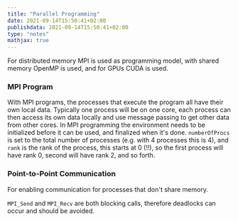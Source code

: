 ```yaml
---
title: "Parallel Programming"
date: 2021-09-14T15:50:41+02:00
publishdata: 2021-09-14T15:50:41+02:00
type: "notes"
mathjax: true
---
```


For distributed memory MPI is used as programming model, with shared memory OpenMP is used, and for GPUs CUDA is used.

### MPI Program

With MPI programs, the processes that execute the program all have their own local data. Typically one process will be on one core, each process can then access its own data locally and use message passing to get other data from other cores. In MPI programming the environment needs to be initialized before it can be used, and finalized when it's done. `numberOfProcs` is set to the total number of processes (e.g. with 4 processes this is 4), and `rank` is the rank of the process, this starts at 0 (!!), so the first process will have rank 0, second will have rank 2, and so forth.

### Point-to-Point Communication

For enabling communication for processes that don't share memory.

`MPI_Send` and `MPI_Recv` are both blocking calls, therefore deadlocks can occur and should be avoided.
